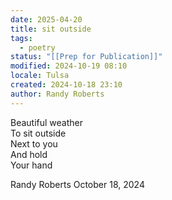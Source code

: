 ```yaml
---
date: 2025-04-20
title: sit outside
tags:
  - poetry
status: "[[Prep for Publication]]"
modified: 2024-10-19 08:10
locale: Tulsa
created: 2024-10-18 23:10
author: Randy Roberts
---
```

Beautiful weather  
To sit outside  
Next to you   
And hold   
Your hand  
  
Randy Roberts October 18, 2024     
  
